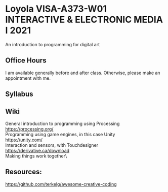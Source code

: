 # Loyola VISA-A373-W01 INTERACTIVE & ELECTRONIC MEDIA I 2021
An introduction to programming for digital art

## Office Hours
I am available generally before and after class. Otherwise, please make an appointment with me.

## Syllabus

## Wiki

General introduction to programming using Processing\
https://processing.org/  
Programming using game engines, in this case Unity\
https://unity.com/  
Interaction and sensors, with Touchdesigner\
https://derivative.ca/download  
Making things work together\

## Resources:
https://github.com/terkelg/awesome-creative-coding  

